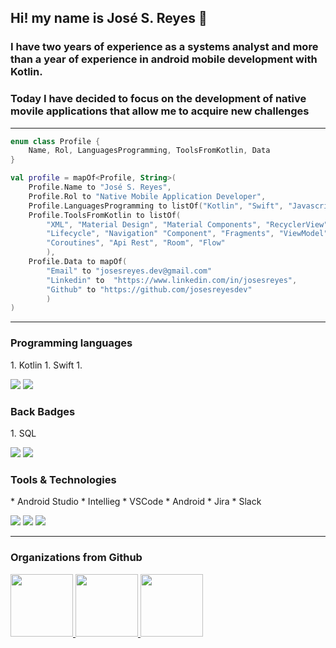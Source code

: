 ## Hi! my name is **José S. Reyes**  👋
### I have two years of experience as a systems analyst and more than a year of experience in android mobile development with **Kotlin**. 
### Today I have decided to focus on the development of native movile applications that allow me to acquire new challenges 
---
```kotlin  
enum class Profile {
    Name, Rol, LanguagesProgramming, ToolsFromKotlin, Data
}

val profile = mapOf<Profile, String>(
    Profile.Name to "José S. Reyes",
    Profile.Rol to "Native Mobile Application Developer",
    Profile.LanguagesProgramming to listOf("Kotlin", "Swift", "Javascript"),
    Profile.ToolsFromKotlin to listOf(
        "XML", "Material Design", "Material Components", "RecyclerView", "Intents",
        "Lifecycle", "Navigation" "Component", "Fragments", "ViewModel", "LiveData",
        "Coroutines", "Api Rest", "Room", "Flow"
        ),
    Profile.Data to mapOf(
        "Email" to "josesreyes.dev@gmail.com"
        "Linkedin" to  "https://www.linkedin.com/in/josesreyes",
        "Github" to "https://github.com/josesreyesdev"
        )
)
```
---
<h3>Programming languages</h3>
1. Kotlin
1. Swift
1. 
 
<p>
<img src="https://img.shields.io/badge/JavaScript-F7DF1E?style=for-the-badge&logo=javascript&logoColor=black">
<img src="https://img.shields.io/badge/Python-14354C?style=for-the-badge&logo=python&logoColor=white">
</p>

<h3>Back Badges</h3>
1. SQL
<p>
    <img src="https://img.shields.io/badge/MySQL-005C84?style=for-the-badge&logo=mysql&logoColor=white">
    <img src="https://img.shields.io/badge/firebase%20realtime%20database-ffca28?style=for-the-badge&logo=firebase&logoColor=black">
</p>

<h3>Tools & Technologies</h3>
* Android Studio
* Intellieg
* VSCode
* Android
* Jira
* Slack
<p>
  <img src="https://img.shields.io/badge/Git-F05032?style=for-the-badge&logo=git&logoColor=white">
  <img src="https://img.shields.io/badge/GitHub-100000?style=for-the-badge&logo=github&logoColor=white">
  <img src="https://img.shields.io/badge/Notion-000000?style=for-the-badge&logo=notion&logoColor=white">
</p>

---
### Organizations from Github
<p>
  <a href="https://github.com/innovaccion-virtual">
    <img src="https://avatars.githubusercontent.com/u/70914071?s=200&v=4" height="100" width="100">
  </a>
  <a href="https://github.com/LaunchX-InnovaccionVirtual">
    <img src="https://avatars.githubusercontent.com/u/99037757?s=200&v=4" height="100" width="100">
  </a>
  <a href="https://github.com/LatinXperts">
    <img src="https://avatars.githubusercontent.com/u/99117267?s=200&v=4" height="100" width="100">
  </a>
</p>

<!--
**josesreyesdev/josesreyesdev** is a ✨ _special_ ✨ repository because its `README.md` (this file) appears on your GitHub profile.

Here are some ideas to get you started:

- 🔭 I’m currently working on ...
- 🌱 I’m currently learning ...
- 👯 I’m looking to collaborate on ...
- 🤔 I’m looking for help with ...
- 💬 Ask me about ...
- 📫 How to reach me: ...
- 😄 Pronouns: ...
- ⚡ Fun fact: ...
-->

